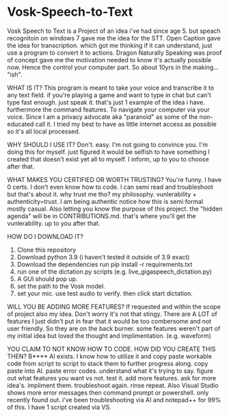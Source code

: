 # Vosk-Speech-to-Text
Vosk Speech to Text is a Project of an idea i've had since age 5. but speach recognitoin on windows 7 gave me the idea for the STT. Open Caption gave the idea for transcription. which got me thinking if it can understand, just use a program to convert it to actions. Dragon Naturally Speaking was proof of concept gave me the motivation needed to know it's actually possible now. Hence the control your computer part. So about 10yrs in the making... "ish".

WHAT IS IT?
This program is meant to take your voice and transcribe it to any text field. if you're playing a game and want to type in chat but can't type fast enough. just speak it.
that's just 1 example of the idea i have. furthermore the command features. To navigate your computer via your voice. Since I am a privacy advocate aka "paranoid" as some of the non-educated call it. I tried my best to have as little internet access as possible so it's all local processed.


WHY SHOULD I USE IT?
Don't. easy. I'm not going to convince you. I'm doing this for myself. just figured it would be selfish to have something I created that doesn't exist yet all to myself. I inform, up to you to choose after that.

WHAT MAKES YOU CERTIFIED OR WORTH TRUSTING?
You're funny. I have 0 certs. I don't even know how to code. I can semi read and troubleshoot but that's about it. why trust me tho? my philosophy.
vunlerability + authenticity=trust. I am being authentic notice how this is semi formal mostly casual. Also letting you know the purpose of this project. the "hidden agenda" will be in CONTRIBUTIONS.md. that's where you'll get the vunlerability. up to you after that.

HOW DO I DOWNLOAD IT?
1. Clone this repository
2. Download python 3.9 (i haven't tested it outside of 3.9 exact)
3. Download the dependencies run pip install -r requirements.txt
4. run one of the dictation.py scripts (e.g. live_gigaspeech_dictation.py)
5. A GUI should pop up.
6. set the path to the Vosk model.
7. set your mic. use test audio to verify. then click start dictation.

WILL YOU BE ADDING MORE FEATURES?
If requested and within the scope of project also my idea. Don't worry it's not that stingy. There are A LOT of features I just didn't put in fear that it would be too combersome and not user friendly. So they are on the back burner. some features weren't part of my initial idea but loved the thought and implimentation. (e.g. waveform)

YOU CLAIM TO NOT KNOW HOW TO CODE. HOW DID YOU CREATE THIS THEN?
B**** AI exists. I know how to utilize it and copy paste workable code from script to script to stack them to further progress along. copy paste into AI. paste error codes. understand what it's trying to say. figure out what features you want vs not. test it. add more features. ask for more idea's. impliment them. troubleshoot again. rinse repeat. Also Visual Studio shows more error messages then command prompt or powershell. only recently found out. i've been troubleshooting via AI and notepad++ for 99% of this. I have 1 script created via VS.
